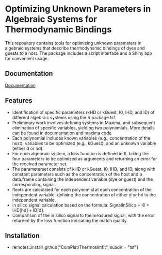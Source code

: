 # Optimizing Unknown Parameters in Algebraic Systems for Thermodynamic Bindings

This repository contains tools for optimizing unknown parameters in algebraic systems that describe thermodynamic bindings of dyes and guests to a host.
The package includes a script interface and a Shiny app for convenient usage.

## Documentation

[Documentation](tsf/docs/index.html)

## Features

- Identification of specific parameters (kHD or kGuest, I0, IHD, and ID) of different algebraic systems using the R package tsf.
- Preliminary work involves defining systems in Maxima, and subsequent elimination of specific variables, yielding two polynomials.
  More details can be found in [documentation](./Documentation) and [maxima code](./tsf/inst/maxima_code).
- Each polynomial includes known variables (e.g., concentration of the host), variables to be optimized (e.g., kGuest), and an unknown variable (either d or hd).
- For each algebraic system, a loss function is defined in R, taking the four parameters to be optimized as arguments and returning an error for the received parameter set.
- The parameterset consists of kHD or kGuest, I0, IHD, and ID, along with constant parameters such as the concentration of the host and a data.frame
  containing the independent variable (dye or guest) and the corresponding signal.
- Roots are calculated for each polynomial at each concentration of the independent variable, defining the concentration of either d or hd to the independent variable.
- In silico signal calculation based on the formula: SignalInSilico = I0 + IHD[hd] + ID[d].
- Comparison of the in silico signal to the measured signal, with the error returned by the loss function indicating the match quality.

## Installation

- remotes::install_github("ComPlat/Thermosimfit", subdir = "tsf")
